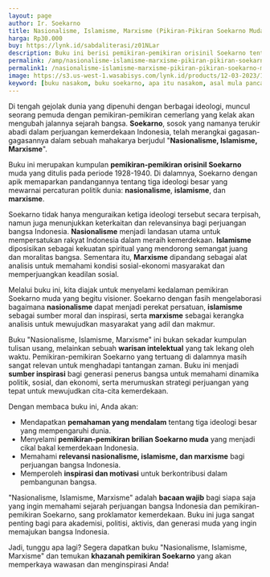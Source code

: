 ```yaml
---
layout: page
author: Ir. Soekarno
title: Nasionalisme, Islamisme, Marxisme (Pikiran-Pikiran Soekarno Muda)
harga: Rp30.000
buy: https://lynk.id/sabdaliterasi/z01NLar
description: Buku ini berisi pemikiran-pemikiran orisinil Soekarno tentang berbagai hal, terutama menyangkut ideologi, nasionalisme, dan kemerdekaan.
permalink: /amp/nasionalisme-islamisme-marxisme-pikiran-pikiran-soekarno-muda/
permalink1: /nasionalisme-islamisme-marxisme-pikiran-pikiran-soekarno-muda/
image: https://s3.us-west-1.wasabisys.com/lynk.id/products/12-03-2023/1678627332951_4127905.svg
keyword: [buku nasakom, buku soekarno, apa itu nasakom, asal mula pancasila, filsafat pancasila, soekarno muda, marxisme indonesia, marhenisme]
---
```

<p>Di tengah gejolak dunia yang dipenuhi dengan berbagai ideologi, muncul seorang pemuda dengan pemikiran-pemikiran cemerlang yang kelak akan mengubah jalannya sejarah bangsa. <strong>Soekarno</strong>, sosok yang namanya terukir abadi dalam perjuangan kemerdekaan Indonesia, telah merangkai gagasan-gagasannya dalam sebuah mahakarya berjudul "<strong>Nasionalisme, Islamisme, Marxisme</strong>".</p><p>Buku ini merupakan kumpulan <strong>pemikiran-pemikiran orisinil Soekarno</strong> muda yang ditulis pada periode 1928-1940. Di dalamnya, Soekarno dengan apik memaparkan pandangannya tentang tiga ideologi besar yang mewarnai percaturan politik dunia: <strong>nasionalisme</strong>, <strong>islamisme</strong>, dan <strong>marxisme</strong>.</p><p>Soekarno tidak hanya menguraikan ketiga ideologi tersebut secara terpisah, namun juga menunjukkan keterkaitan dan relevansinya bagi perjuangan bangsa Indonesia. <strong>Nasionalisme</strong> menjadi landasan utama untuk mempersatukan rakyat Indonesia dalam meraih kemerdekaan. <strong>Islamisme</strong> diposisikan sebagai kekuatan spiritual yang mendorong semangat juang dan moralitas bangsa. Sementara itu, <strong>Marxisme</strong> dipandang sebagai alat analisis untuk memahami kondisi sosial-ekonomi masyarakat dan memperjuangkan keadilan sosial.</p><p>Melalui buku ini, kita diajak untuk menyelami kedalaman pemikiran Soekarno muda yang begitu visioner. Soekarno dengan fasih mengelaborasi bagaimana <strong>nasionalisme</strong> dapat menjadi perekat persatuan, <strong>islamisme</strong> sebagai sumber moral dan inspirasi, serta <strong>marxisme</strong> sebagai kerangka analisis untuk mewujudkan masyarakat yang adil dan makmur.</p><p>Buku "Nasionalisme, Islamisme, Marxisme" ini bukan sekadar kumpulan tulisan usang, melainkan sebuah <strong>warisan intelektual</strong> yang tak lekang oleh waktu. Pemikiran-pemikiran Soekarno yang tertuang di dalamnya masih sangat relevan untuk menghadapi tantangan zaman. Buku ini menjadi <strong>sumber inspirasi</strong> bagi generasi penerus bangsa untuk memahami dinamika politik, sosial, dan ekonomi, serta merumuskan strategi perjuangan yang tepat untuk mewujudkan cita-cita kemerdekaan.</p><p>Dengan membaca buku ini, Anda akan:</p><ul><li>Mendapatkan <strong>pemahaman yang mendalam</strong> tentang tiga ideologi besar yang mempengaruhi dunia.</li><li>Menyelami <strong>pemikiran-pemikiran brilian Soekarno muda</strong> yang menjadi cikal bakal kemerdekaan Indonesia.</li><li>Memahami <strong>relevansi nasionalisme, islamisme, dan marxisme</strong> bagi perjuangan bangsa Indonesia.</li><li>Memperoleh <strong>inspirasi dan motivasi</strong> untuk berkontribusi dalam pembangunan bangsa.</li></ul><p>"Nasionalisme, Islamisme, Marxisme" adalah <strong>bacaan wajib</strong> bagi siapa saja yang ingin memahami sejarah perjuangan bangsa Indonesia dan pemikiran-pemikiran Soekarno, sang proklamator kemerdekaan. Buku ini juga sangat penting bagi para akademisi, politisi, aktivis, dan generasi muda yang ingin memajukan bangsa Indonesia.</p><p>Jadi, tunggu apa lagi? Segera dapatkan buku "Nasionalisme, Islamisme, Marxisme" dan temukan <strong>khazanah pemikiran Soekarno</strong> yang akan memperkaya wawasan dan menginspirasi Anda!</p>
